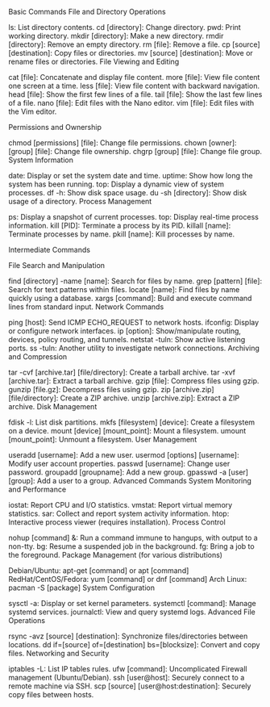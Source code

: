 Basic Commands
File and Directory Operations

ls:
                       List directory contents.
cd [directory]:
                       Change directory.
pwd:
                       Print working directory.
mkdir [directory]:
                       Make a new directory.
rmdir [directory]:
                       Remove an empty directory.
rm [file]:
                       Remove a file.
cp [source] [destination]:
                       Copy files or directories.
mv [source] [destination]:
                       Move or rename files or directories.
File Viewing and Editing

cat [file]:
                       Concatenate and display file content.
more [file]:
                       View file content one screen at a time.
less [file]:
                       View file content with backward navigation.
head [file]:
                       Show the first few lines of a file.
tail [file]:
                       Show the last few lines of a file.
nano [file]:
                       Edit files with the Nano editor.
vim [file]:
                       Edit files with the Vim editor.

Permissions and Ownership

chmod [permissions] [file]:
                       Change file permissions.
chown [owner]:
                      [group] [file]:
                       Change file ownership.
chgrp [group] [file]:
                       Change file group.
System Information

date:
                       Display or set the system date and time.
uptime:
                       Show how long the system has been running.
top:
                       Display a dynamic view of system processes.
df -h:
                       Show disk space usage.
du -sh [directory]:
                       Show disk usage of a directory.
Process Management

ps:
                       Display a snapshot of current processes.
top:
                       Display real-time process information.
kill [PID]:
                       Terminate a process by its PID.
killall [name]:
                       Terminate processes by name.
pkill [name]:
                       Kill processes by name.


Intermediate Commands


File Search and Manipulation

find [directory] -name [name]:
                       Search for files by name.
grep [pattern] [file]:
                       Search for text patterns within files.
locate [name]:
                       Find files by name quickly using a database.
xargs [command]:
                       Build and execute command lines from standard input.
Network Commands

ping [host]:
                       Send ICMP ECHO_REQUEST to network hosts.
ifconfig:
                       Display or configure network interfaces.
ip [option]:
                       Show/manipulate routing, devices, policy routing, and tunnels.
netstat -tuln:
                       Show active listening ports.
ss -tuln:
                       Another utility to investigate network connections.
Archiving and Compression

tar -cvf [archive.tar] [file/directory]:
                       Create a tarball archive.
tar -xvf [archive.tar]:
                       Extract a tarball archive.
gzip [file]:
                       Compress files using gzip.
gunzip [file.gz]:
                       Decompress files using gzip.
zip [archive.zip] [file/directory]:
                       Create a ZIP archive.
unzip [archive.zip]:
                       Extract a ZIP archive.
Disk Management

fdisk -l:
                       List disk partitions.
mkfs [filesystem] [device]:
                       Create a filesystem on a device.
mount [device] [mount_point]:
                       Mount a filesystem.
umount [mount_point]:
                       Unmount a filesystem.
User Management

useradd [username]:
                       Add a new user.
usermod [options] [username]:
                       Modify user account properties.
passwd [username]:
                       Change user password.
groupadd [groupname]:
                       Add a new group.
gpasswd -a [user] [group]:
                       Add a user to a group.
Advanced Commands
System Monitoring and Performance

iostat:
                       Report CPU and I/O statistics.
vmstat:
                       Report virtual memory statistics.
sar:
                       Collect and report system activity information.
htop:
                       Interactive process viewer (requires installation).
Process Control

nohup [command] &:
                       Run a command immune to hangups, with output to a non-tty.
bg:
                       Resume a suspended job in the background.
fg:
                       Bring a job to the foreground.
Package Management (for various distributions)

Debian/Ubuntu:
                       apt-get [command] or apt [command]
RedHat/CentOS/Fedora:
                       yum [command] or dnf [command]
Arch Linux:
                       pacman -S [package]
System Configuration

sysctl -a:
                       Display or set kernel parameters.
systemctl [command]:
                       Manage systemd services.
journalctl:
                       View and query systemd logs.
Advanced File Operations

rsync -avz [source] [destination]:
                       Synchronize files/directories between locations.
dd if=[source] of=[destination] bs=[blocksize]:
                       Convert and copy files.
Networking and Security

iptables -L:
                       List IP tables rules.
ufw [command]:
                       Uncomplicated Firewall management (Ubuntu/Debian).
ssh [user@host]:
                       Securely connect to a remote machine via SSH.
scp [source] [user@host:destination]:
                       Securely copy files between hosts.